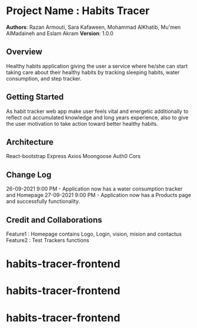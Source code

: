 # Project Name : Habits Tracer
**Authors**: Razan Armouti, Sara Kafaween, Mohammad AlKhatib, Mu'men AlMadaineh and Eslam Akram
**Version**: 1.0.0 
## Overview
Healthy habits application giving the user a service where he/she can start taking care about their healthy habits by tracking sleeping habits, water consumption, and step tracker.
## Getting Started
As habit tracker web app make user feels vital and energetic additionally to reflect out accumulated knowledge and long years experience, also to give the user motivation to take action toward better healthy habits.
## Architecture
React-bootstrap
Express
Axios
Moongoose
Auth0
Cors
## Change Log
26-09-2021 9:00 PM - Application now has a water consumption tracker and Homepage
27-09-2021 9:00 PM - Application now has a Products page and successfully functionality. 
## Credit and Collaborations
Feature1 : Homepage contains Logo, Login, vision, mision and contactus  
Feature2 : Test Trackers functions
# habits-tracer-frontend
# habits-tracer-frontend
# habits-tracer-frontend
